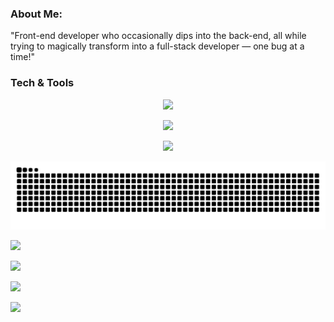 ### About Me:
"Front-end developer who occasionally dips into the back-end, all while trying to magically transform into a full-stack developer — one bug at a time!"

### Tech & Tools
<p align="center">
    <img src="https://skillicons.dev/icons?i=html,css,js,ts,tailwindcss,vuejs,nuxtjs,react,materialui" />
</p>
<p align="center">
    <img src="https://skillicons.dev/icons?i=laravel,graphql,mysql,netlify,vercel,git,github,nodejs" />
</p>
<p align="center">
    <img src="https://skillicons.dev/icons?i=aftereffects,premiere,photoshop,idea,vscode,windows,linux" />
</p>

<div align="center">
  <img alt="snake eating my contributions" src="https://raw.githubusercontent.com/maktezi/maktezi/refs/heads/main/github-user-contribution.svg" />
</div>

![](https://github-readme-stats.vercel.app/api?username=maktezi&theme=dark&hide_border=false&include_all_commits=false&count_private=false)

![](https://github-readme-stats.vercel.app/api/top-langs/?username=maktezi&theme=dark&hide_border=false&include_all_commits=false&count_private=false&layout=compact)

![](https://github-readme-streak-stats.herokuapp.com/?user=maktezi&theme=dark&hide_border=false)

[![](https://visitcount.itsvg.in/api?id=maktezi&icon=0&color=0)](https://visitcount.itsvg.in)
